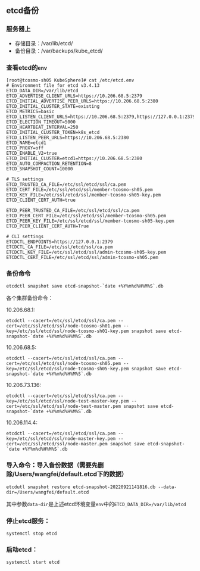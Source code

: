 ## etcd备份

### 服务器上
- 存储目录：/var/lib/etcd/
- 备份目录：/var/backups/kube_etcd/

### 查看etcd的`env`

```shell
[root@tcosmo-sh05 KubeSphere]# cat /etc/etcd.env 
# Environment file for etcd v3.4.13
ETCD_DATA_DIR=/var/lib/etcd
ETCD_ADVERTISE_CLIENT_URLS=https://10.206.68.5:2379
ETCD_INITIAL_ADVERTISE_PEER_URLS=https://10.206.68.5:2380
ETCD_INITIAL_CLUSTER_STATE=existing
ETCD_METRICS=basic
ETCD_LISTEN_CLIENT_URLS=https://10.206.68.5:2379,https://127.0.0.1:2379
ETCD_ELECTION_TIMEOUT=5000
ETCD_HEARTBEAT_INTERVAL=250
ETCD_INITIAL_CLUSTER_TOKEN=k8s_etcd
ETCD_LISTEN_PEER_URLS=https://10.206.68.5:2380
ETCD_NAME=etcd1
ETCD_PROXY=off
ETCD_ENABLE_V2=true
ETCD_INITIAL_CLUSTER=etcd1=https://10.206.68.5:2380
ETCD_AUTO_COMPACTION_RETENTION=8
ETCD_SNAPSHOT_COUNT=10000

# TLS settings
ETCD_TRUSTED_CA_FILE=/etc/ssl/etcd/ssl/ca.pem
ETCD_CERT_FILE=/etc/ssl/etcd/ssl/member-tcosmo-sh05.pem
ETCD_KEY_FILE=/etc/ssl/etcd/ssl/member-tcosmo-sh05-key.pem
ETCD_CLIENT_CERT_AUTH=true

ETCD_PEER_TRUSTED_CA_FILE=/etc/ssl/etcd/ssl/ca.pem
ETCD_PEER_CERT_FILE=/etc/ssl/etcd/ssl/member-tcosmo-sh05.pem
ETCD_PEER_KEY_FILE=/etc/ssl/etcd/ssl/member-tcosmo-sh05-key.pem
ETCD_PEER_CLIENT_CERT_AUTH=True

# CLI settings
ETCDCTL_ENDPOINTS=https://127.0.0.1:2379
ETCDCTL_CA_FILE=/etc/ssl/etcd/ssl/ca.pem
ETCDCTL_KEY_FILE=/etc/ssl/etcd/ssl/admin-tcosmo-sh05-key.pem
ETCDCTL_CERT_FILE=/etc/ssl/etcd/ssl/admin-tcosmo-sh05.pem
```

### 备份命令
```shell
etcdctl snapshot save etcd-snapshot-`date +%Y%m%d%H%M%S`.db
```

各个集群备份命令：

10.206.68.1:
```shell
etcdctl --cacert=/etc/ssl/etcd/ssl/ca.pem --cert=/etc/ssl/etcd/ssl/node-tcosmo-sh01.pem --key=/etc/ssl/etcd/ssl/node-tcosmo-sh01-key.pem snapshot save etcd-snapshot-`date +%Y%m%d%H%M%S`.db
```

10.206.68.5:
```shell
etcdctl --cacert=/etc/ssl/etcd/ssl/ca.pem --cert=/etc/ssl/etcd/ssl/node-tcosmo-sh05.pem --key=/etc/ssl/etcd/ssl/node-tcosmo-sh05-key.pem snapshot save etcd-snapshot-`date +%Y%m%d%H%M%S`.db
```

10.206.73.136:
```shell
etcdctl --cacert=/etc/ssl/etcd/ssl/ca.pem --key=/etc/ssl/etcd/ssl/node-test-master-key.pem --cert=/etc/ssl/etcd/ssl/node-test-master.pem snapshot save etcd-snapshot-`date +%Y%m%d%H%M%S`.db
```

10.206.114.4:
```shell
etcdctl --cacert=/etc/ssl/etcd/ssl/ca.pem --key=/etc/ssl/etcd/ssl/node-master-key.pem --cert=/etc/ssl/etcd/ssl/node-master.pem snapshot save etcd-snapshot-`date +%Y%m%d%H%M%S`.db
```

### 导入命令：导入备份数据（需要先删除/Users/wangfei/default.etcd下的数据）
```shell
etcdutl snapshot restore etcd-snapshot-20220921141816.db --data-dir=/Users/wangfei/default.etcd
```

其中参数`data-dir`是上述etcd环境变量`env`中的`ETCD_DATA_DIR=/var/lib/etcd`

### 停止etcd服务：
```shell
systemctl stop etcd
```

### 启动etcd：
```shell
systemctl start etcd
```
